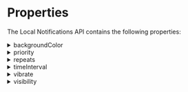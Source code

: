                             


Properties
==========

The Local Notifications API contains the following properties:


<details close markdown="block"><summary>backgroundColor</summary> 

* * *

An optional String value (for example, ffffff for white) that fires a notification with the provided background color for the notification icon.

### Syntax

backgroundColor

### Type

String

### Remarks

*   You can configure the background color of the notification icon at the app level in localnotificationconfig.xml and pushconfig.xml.  
    
*   <table style="width: 100%;"><colgroup><col style="width: 371px;"> <col style="width: 50px;"> <col></colgroup><tbody><tr><td>notify_local_msg_background_color</td><td>empty</td><td>Notification icon background color for local message notification.</td></tr><tr><td>notify_push_msg_background_color</td><td>empty</td><td>Notification icon background color for push message notification.</td></tr></tbody></table>
    

### Example

```

pspconfig:{
“backgroundColor” :  “ffffff”
}
```

### Platform Availability

*   Android

* * *

</details>
<details close markdown="block"><summary>priority</summary> 

* * *

An optional constant integer value that fires a notification with the specified priority.

### Syntax

priority

### Type

int

### Supported Values

*   constants.NOTIFICATION\_PRIORITY\_MIN: This is the lowest notification priority. For this priority value, the notifications may not be shown to the user, except for special circumstances such as detailed notification logs.
*   constants.NOTIFICATION\_PRIORITY\_MAX: This is the highest notification priority. This priority value should be used for your application's most important notifications that require the user's prompt attention or input.
*   constants.NOTIFICATION\_PRIORITY\_LOW: This is a lower notification priority. This priority value should be used for those notifications that are comparatively less important. The UI may choose to display these items in a smaller font or at a different position in the list, as compared to your app's PRIORITY\_DEFAULT notifications.
*   constants.NOTIFICATION\_PRIORITY\_HIGH: This is a higher notification priority. This priority value should be used for more important notifications or alerts. The UI may choose to show these items in a larger font or at a different position in notification lists, as compared to your app's PRIORITY\_DEFAULT notifications.
*   constants.NOTIFICATION\_PRIORITY\_DEFAULT: This is the default notification priority. If your application does not prioritize its own notifications, use this value for all notifications. This priority value is available from Android O and later. The priority is applied to the Notification Channel. The priority of an existing channel is changed only if the new priority is lower than the current value and the user has not altered any settings on this channel.  
    You can configure the priority of notifications at the app level in localnotificationconfig.xml and pushconfig.xml.  
    
*   <table style="width: 100%;"><colgroup><col style="width: 371px;"> <col style="width: 50px;"> <col></colgroup><tbody><tr><td>notify_local_msg_priority</td><td>empty</td><td>Priority for local message notification.</td></tr><tr><td>notify_push_msg_priority</td><td>empty</td><td>Priority for push message notification.</td></tr></tbody></table>
    

### Example

```

pspconfig:{
“priority” :  constants.NOTIFICATION_PRIORITY_DEFAULT
}
```

### Platform Availability

*   Android

* * *

</details>
<details close markdown="block"><summary>repeats</summary> 

* * *

An optional Boolean value that displays a notification repeatedly after a specific time interval. You must use the **repeats** function along with a **timeInterval** value.

### Syntax

repeats

### Type

Boolean

### Remarks

*   You can only set **repeats** to true if **timeInterval** is equal to or greater than 60 seconds.
    
*   If **repeats** is set to true, the notification gets repeated multiple times.
    
*   If **repeats** is set to false, the notification is fired just once.
    
*   By default, the value of **repeats** is false.
    

### Example

Repeat a notification after every 300 seconds.

```

pspconfig:{
“timeInterval”: 300
“repeats”: true
}
```

### Platform Availability

*   iOS

* * *

</details>
<details close markdown="block"><summary>timeInterval</summary> 

* * *

An optional constant integer value that fires a notification at a time relative to the current time.

### Syntax

timeInterval

### Type

int

### Remarks

*   You should always specify the timeInterval value in seconds.
*   If values for both timeInterval and dateTime are provided, timeInterval is given higher precedence.

### Example

Fire a notification in the next 300 seconds.

```

pspconfig:{
“timeInterval”: 300
}
```

### Platform Availability

*   iOS

* * *

</details>
<details close markdown="block"><summary>vibrate</summary> 

* * *

An optional Boolean value that fires a notification with or without the vibration of the device.

### Syntax

vibrate

### Type

Boolean

### Example

```

pspconfig:{
“vibrate”: ”true”
}
```

### Platform Availability

*   Android

* * *

</details>
<details close markdown="block"><summary>visibility</summary> 

* * *

An optional constant integer value that fires a notification with the given visibility.

### Syntax

visibility

### Type

int

### Supported Values

*   constants.NOTIFICATION\_VISIBILITY\_PRIVATE: This notification visibility value does not reveal any part of the notification on the secure lock-screen of a user's device.
*   constants.NOTIFICATION\_VISIBILITY\_PUBLIC: This notification visibility value displays the entire notification on all the lock-screens of a user's device.
*   constants.NOTIFICATION\_VISIBILITY\_SECRET: This notification visibility value displays the notification on all lock-screens of a user's device, but conceals sensitive or private information on secure lock-screens.
*   You can configure the visibility of notifications at the app level in localnotificationconfig.xml and pushconfig.xml.  
    
*   <table style="width: 100%;"><colgroup><col style="width: 371px;"> <col style="width: 50px;"> <col></colgroup><tbody><tr><td>notify_local_msg_visibility</td><td>empty</td><td>Visibility for local message notification.</td></tr><tr><td>notify_push_msg_visibility</td><td>empty</td><td>Visibility for push message notification.</td></tr></tbody></table>

### Example

```

pspconfig:{
“visibility” :  constants.NOTIFICATION_VISIBILITY_PRIVATE 
}
```

### Platform Availability

*   Android

* * *

![](resources/prettify/onload.png)
</details>